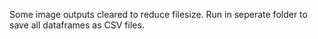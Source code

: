 Some image outputs cleared to reduce filesize. Run in seperate folder to save all dataframes as CSV files.
